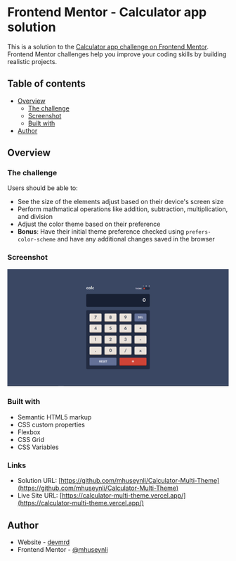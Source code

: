 # Frontend Mentor - Calculator app solution

This is a solution to the [Calculator app challenge on Frontend Mentor](https://www.frontendmentor.io/challenges/calculator-app-9lteq5N29). Frontend Mentor challenges help you improve your coding skills by building realistic projects. 

## Table of contents

- [Overview](#overview)
  - [The challenge](#the-challenge)
  - [Screenshot](#screenshot)
  - [Built with](#built-with)
- [Author](#author)

## Overview

### The challenge

Users should be able to:

- See the size of the elements adjust based on their device's screen size
- Perform mathmatical operations like addition, subtraction, multiplication, and division
- Adjust the color theme based on their preference
- **Bonus**: Have their initial theme preference checked using `prefers-color-scheme` and have any additional changes saved in the browser

### Screenshot

![](./screenshot.png)

### Built with

- Semantic HTML5 markup
- CSS custom properties
- Flexbox
- CSS Grid
- CSS Variables

### Links

- Solution URL: [https://github.com/mhuseynli/Calculator-Multi-Theme](https://github.com/mhuseynli/Calculator-Multi-Theme)
- Live Site URL: [https://calculator-multi-theme.vercel.app/](https://calculator-multi-theme.vercel.app/)


## Author

- Website - [devmrd](https://devmrd.tk)
- Frontend Mentor - [@mhuseynli](https://www.frontendmentor.io/profile/mhuseynli)
